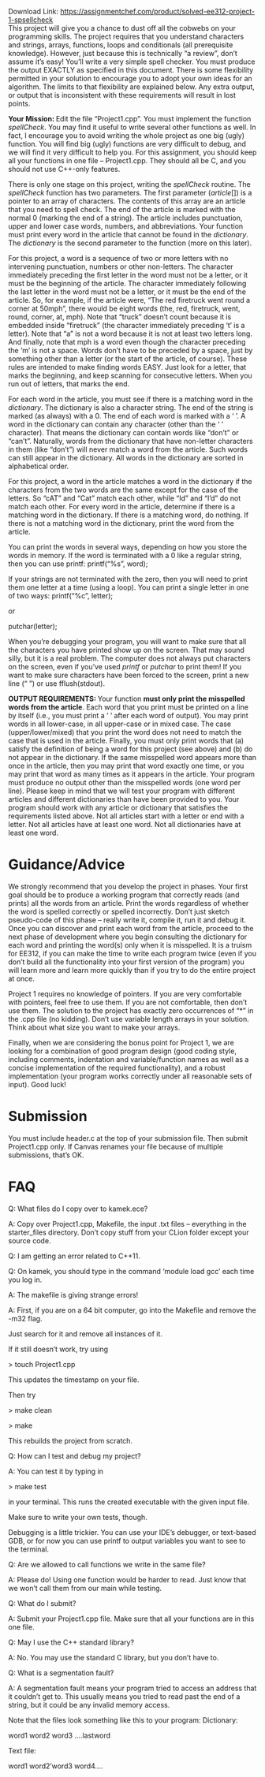 Download Link: https://assignmentchef.com/product/solved-ee312-project-1-spsellcheck
<br>
This project will give you a chance to dust off all the cobwebs on your programming skills. The project requires that you understand characters and strings, arrays, functions, loops and conditionals (all prerequisite knowledge). However, just because this is technically “a review”, don’t assume it’s easy! You’ll write a very simple spell checker. You must produce the output EXACTLY as specified in this document. There is some flexibility permitted in your solution to encourage you to adopt your own ideas for an algorithm. The limits to that flexibility are explained below. Any extra output, or output that is inconsistent with these requirements will result in lost points.




<strong>Your Mission: </strong>Edit the file “Project1.cpp”. You must implement the function <em>spellCheck</em>. You may find it useful to write several other functions as well. In fact, I encourage you to avoid writing the whole project as one big (ugly) function. You will find big (ugly) functions are very difficult to debug, and we will find it very difficult to help you.  For this assignment, you should keep all your functions in one file – Project1.cpp.  They should all be C, and you should not use C++-only features.




There is only one stage on this project, writing the <em>spellCheck </em>routine. The <em>spellCheck </em>function has two parameters. The first parameter (<em>article</em>[]) is a pointer to an array of characters. The contents of this array are an article that you need to spell check. The end of the article is marked with the normal 0 (marking the end of a string). The article includes punctuation, upper and lower case words, numbers, and abbreviations. Your function must print every word in the article that cannot be found in the <em>dictionary</em>. The <em>dictionary </em>is the second parameter to the function (more on this later).




For this project, a word is a sequence of two or more letters with no intervening punctuation, numbers or other non-letters. The character immediately preceding the first letter in the word must not be a letter, or it must be the beginning of the article. The character immediately following the last letter in the word must not be a letter, or it must be the end of the article.  So, for example, if the article were, “The red firetruck went round a corner at 50mph”, there would be eight words (the, red, firetruck, went, round, corner, at, mph). Note that “truck” doesn’t count because it is embedded inside “firetruck” (the character immediately preceding ‘t’ is a letter). Note that “a” is not a word because it is not at least two letters long. And finally, note that mph is a word even though the character preceding the ‘m’ is not a space. Words don’t have to be preceded by a space, just by something other than a letter (or the start of the article, of course). These rules are intended to make finding words EASY. Just look for a letter, that marks the beginning, and keep scanning for consecutive letters. When you run out of letters, that marks the end.

For each word in the article, you must see if there is a matching word in the <em>dictionary</em>. The dictionary is also a character string.  The end of the string is marked (as always) with a 0. The end of each word is marked with a ‘
’. A word in the dictionary can contain any character (other than the ‘
’ character). That means the dictionary can contain words like “don’t” or “can’t”. Naturally, words from the dictionary that have non-letter characters in them (like “don’t”) will never match a word from the article. Such words can still appear in the dictionary. All words in the dictionary are sorted in alphabetical order.




For this project, a word in the article matches a word in the dictionary if the characters from the two words are the same except for the case of the letters. So “cAT” and “Cat” match each other, while “Id” and “I’d” do not match each other. For every word in the article, determine if there is a matching word in the dictionary. If there is a matching word, do nothing. If there is not a matching word in the dictionary, print the word from the article.




You can print the words in several ways, depending on how you store the words in memory.  If the word is terminated with a 0 like a regular string, then you can use printf: printf(“%s”, word);




If your strings are not terminated with the zero, then you will need to print them one letter at a time (using a loop).  You can print a single letter in one of two ways: printf(“%c”, letter);

or

putchar(letter);




When you’re debugging your program, you will want to make sure that all the characters you have printed show up on the screen. That may sound silly, but it is a real problem. The computer does not always put characters on the screen, even if you’ve used <em>printf </em>or <em>putchar </em>to print them! If you want to make sure characters have been forced to the screen, print a new line (“
”) or use fflush(stdout).




<strong>OUTPUT REQUIREMENTS: </strong>Your function <strong>must only print the misspelled words from the article</strong>. Each word that you print must be printed on a line by itself (i.e., you must print a ‘
’ after each word of output). You may print words in all lower-case, in all upper-case or in mixed case. The case (upper/lower/mixed) that you print the word does not need to match the case that is used in the article. Finally, you must only print words that (a) satisfy the definition of being a word for this project (see above) and (b) do not appear in the dictionary. If the same misspelled word appears more than once in the article, then you may print that word exactly one time, or you may print that word as many times as it appears in the article. Your program must produce no output other than the misspelled words (one word per line). Please keep in mind that we will test your program with different articles and different dictionaries than have been provided to you. Your program should work with any article or dictionary that satisfies the requirements listed above. Not all articles start with a letter or end with a letter. Not all articles have at least one word. Not all dictionaries have at least one word.




<h1>Guidance/Advice</h1>

We strongly recommend that you develop the project in phases. Your first goal should be to produce a working program that correctly reads (and prints) all the words from an article. Print the words regardless of whether the word is spelled correctly or spelled incorrectly. Don’t just sketch pseudo-code of this phase – really write it, compile it, run it and debug it. Once you can discover and print each word from the article, proceed to the next phase of development where you begin consulting the dictionary for each word and printing the word(s) only when it is misspelled. It is a truism for EE312, if you can make the time to write each program twice (even if you don’t build all the functionality into your first version of the program) you will learn more and learn more quickly than if you try to do the entire project at once.




Project 1 requires no knowledge of pointers. If you are very comfortable with pointers, feel free to use them. If you are not comfortable, then don’t use them. The solution to the project has exactly zero occurrences of “*” in the .cpp file (no kidding).  Don’t use variable length arrays in your solution.  Think about what size you want to make your arrays.




Finally, when we are considering the bonus point for Project 1, we are looking for a combination of good program design (good coding style, including comments, indentation and variable/function names as well as a concise implementation of the required functionality), and a robust implementation (your program works correctly under all reasonable sets of input). Good luck!




<h1>Submission</h1>

You must include header.c at the top of your submission file. Then submit Project1.cpp only.  If Canvas renames your file because of multiple submissions, that’s OK.




<h1>FAQ</h1>




Q: What files do I copy over to kamek.ece?

A: Copy over Project1.cpp, Makefile, the input .txt files – everything in the starter_files directory.  Don’t copy stuff from your CLion folder except your source code.




Q: I am getting an error related to C++11.

Q: On kamek, you should type in the command ‘module load gcc’ each time you log in.




A: The makefile is giving strange errors!

A: First, if you are on a 64 bit computer, go into the Makefile and remove the -m32 flag.

Just search for it and remove all instances of it.

If it still doesn’t work, try using




&gt; touch Project1.cpp




This updates the timestamp on your file.

Then try




&gt; make clean

&gt; make




This rebuilds the project from scratch.




Q: How can I test and debug my project?

A: You can test it by typing in




&gt; make test




in your terminal. This runs the created executable with the given input file.




Make sure to write your own tests, though.

Debugging is a little trickier. You can use your IDE’s debugger, or text-based GDB, or for now you can use printf to output variables you want to see to the terminal.




Q: Are we allowed to call functions we write in the same file?




A:  Please do! Using one function would be harder to read. Just know that we won’t call them from our main while testing.




Q:  What do I submit?

A: Submit your Project1.cpp file.  Make sure that all your functions are in this one file.




Q: May I use the C++ standard library?

A: No. You may use the standard C library, but you don’t have to.




Q: What is a segmentation fault?

A: A segmentation fault means your program tried to access an address that it couldn’t get to. This usually means you tried to read past the end of a string, but it could be any invalid memory access.




Note that the files look something like this to your program: Dictionary:




word1
word2
word3
….lastword
 




Text file:




word1 word2’word3
word4…. 


